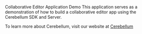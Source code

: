Collaborative Editor Application Demo
This application serves as a demonstration of how to build a collaborative editor app using the Cerebellum SDK and Server.

To learn more about Cerebellum, visit our website at [Cerebellum](https://cerebellum-realtime.github.io/)
